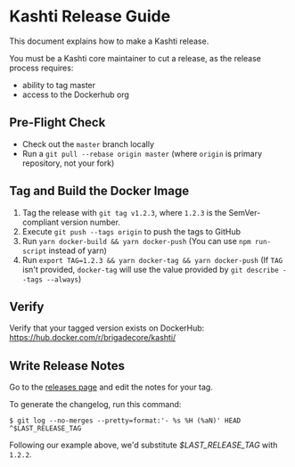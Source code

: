 # Kashti Release Guide

This document explains how to make a Kashti release.

You must be a Kashti core maintainer to cut a release, as the release process
requires:

- ability to tag master
- access to the Dockerhub org

## Pre-Flight Check

- Check out the `master` branch locally
- Run a `git pull --rebase origin master` (where `origin` is primary repository,
  not your fork)

## Tag and Build the Docker Image

1. Tag the release with `git tag v1.2.3`, where `1.2.3` is the SemVer-compliant version
  number.
2. Execute `git push --tags origin` to push the tags to GitHub
2. Run `yarn docker-build && yarn docker-push` (You can use `npm run-script` instead of yarn)
3. Run `export TAG=1.2.3 && yarn docker-tag && yarn docker-push` (If `TAG` isn't provided, `docker-tag` will use the
value provided by `git describe --tags --always`)

## Verify

Verify that your tagged version exists on DockerHub: https://hub.docker.com/r/brigadecore/kashti/

## Write Release Notes

Go to the [releases page](https://github.com/brigadecore/kashti/releases) and edit the notes for your tag.

To generate the changelog, run this command:

```
$ git log --no-merges --pretty=format:'- %s %H (%aN)' HEAD ^$LAST_RELEASE_TAG
```

Following our example above, we'd substitute _$LAST_RELEASE_TAG_ with `1.2.2`.

